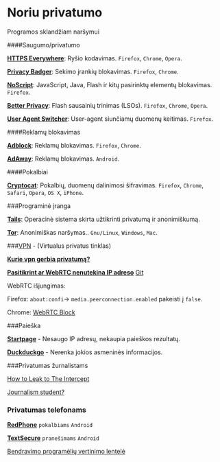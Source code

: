 # Noriu privatumo
Programos sklandžiam naršymui

####Saugumo/privatumo 

[**HTTPS Everywhere**](https://www.eff.org/https-everywhere):  Ryšio kodavimas. `Firefox`, `Chrome`,  `Opera`.

[**Privacy Badger**](https://www.eff.org/privacybadge):  Sekimo įrankių blokavimas. `Firefox`, `Chrome`.

[**NoScript**](https://noscript.net/):  JavaScript, Java, Flash ir kitų pasirinktų elementų blokavimas. `Firefox`.

[**Better Privacy**](https://addons.mozilla.org/en-US/firefox/addon/betterprivacy/):  Flash sausainių trinimas (LSOs). `Firefox`, `Chrome`,  `Opera`.

[**User Agent Switcher**](https://addons.mozilla.org/en-us/firefox/addon/user-agent-switcher/):  User-agent siunčiamų duomenų keitimas. `Firefox`.

####Reklamų blokavimas

[**Adblock**](https://getadblock.com/):  Reklamų blokavimas. `Firefox`, `Chrome`.

[**AdAway**](https://sufficientlysecure.org/index.php/adaway/):  Reklamų blokavimas. `Android`.

####Pokalbiai

[**Cryptocat**](https://crypto.cat/):  Pokalbių, duomenų dalinimosi šifravimas. `Firefox`, `Chrome`, ` Safari`, `Opera`, `OS X`, `iPhone`.


###Programinė įranga

[**Tails**](https://tails.boum.org/):  Operacinė sistema skirta užtikrinti privatumą ir anonimiškumą. 

[**Tor**](https://www.torproject.org):  Anonimiškas naršymas.. `Gnu/Linux`, `Windows`,  `Mac`.

###[VPN](https://ssd.eff.org/en/module/choosing-vpn-thats-right-you) - (Virtualus privatus tinklas)

[**Kurie vpn gerbia privatumą?**](http://torrentfreak.com/which-vpn-services-take-your-anonymity-seriously-2014-edition-140315/)


[**Pasitikrint ar WebRTC nenutekina IP adreso**](https://diafygi.github.io/webrtc-ips/) [Git](https://github.com/diafygi/webrtc-ips)

WebRTC išjungimas:

Firefox: `about:confi`-> `media.peerconnection.enabled` pakeisti į `false`.

Chrome: [WebRTC Block](https://chrome.google.com/webstore/detail/webrtc-block/nphkkbaidamjmhfanlpblblcadhfbkdm?hl=en)


###Paieška

[**Startpage**](https://startpage.com/) - Nesaugo IP adresų, nekaupia paieškos rezultatų.

[**Duckduckgo**](https://duckduckgo.com/) - Nerenka jokios asmeninės informacijos.

###Privatumas žurnalistams

[How to Leak to The Intercept](https://firstlook.org/theintercept/2015/01/28/how-to-leak-to-the-intercept/)

[Journalism student?](https://ssd.eff.org/en/playlist/journalism-student#playlist)


### Privatumas telefonams

[**RedPhone**](https://ssd.eff.org/en/module/how-use-redphone-android#overlay=en/node/53/) `pokalbiams` `Android` 

[**TextSecure**](https://ssd.eff.org/en/module/how-use-textsecure-android) `pranešimams` `Android` 

[Bendravimo programėlių vertinimo lentelė](https://www.eff.org/secure-messaging-scorecard)

